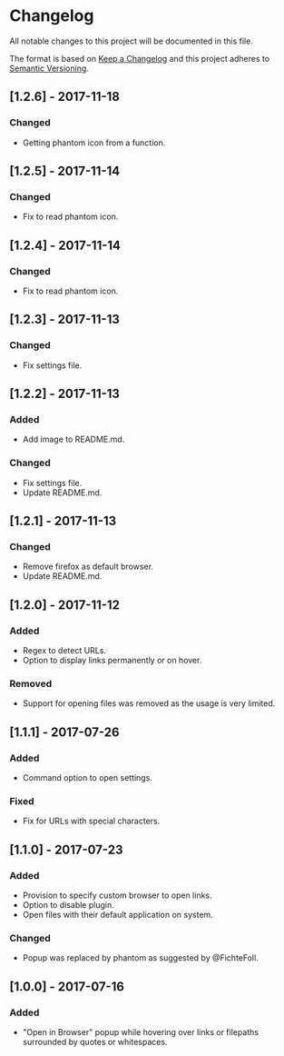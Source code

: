 # Changelog
All notable changes to this project will be documented in this file.

The format is based on [Keep a Changelog](http://keepachangelog.com/en/1.0.0/)
and this project adheres to [Semantic Versioning](http://semver.org/spec/v2.0.0.html).

## [1.2.6] - 2017-11-18
### Changed
- Getting phantom icon from a function.

## [1.2.5] - 2017-11-14
### Changed
- Fix to read phantom icon.

## [1.2.4] - 2017-11-14
### Changed
- Fix to read phantom icon.

## [1.2.3] - 2017-11-13
### Changed
- Fix settings file.

## [1.2.2] - 2017-11-13
### Added
- Add image to README.md.
### Changed
- Fix settings file.
- Update README.md.

## [1.2.1] - 2017-11-13
### Changed
- Remove firefox as default browser.
- Update README.md.

## [1.2.0] - 2017-11-12
### Added
- Regex to detect URLs.
- Option to display links permanently or on hover.
### Removed
- Support for opening files was removed as the usage is very limited.

## [1.1.1] - 2017-07-26
### Added
- Command option to open settings.
### Fixed
- Fix for URLs with special characters.

## [1.1.0] - 2017-07-23
### Added
- Provision to specify custom browser to open links.
- Option to disable plugin.
- Open files with their default application on system.
### Changed
- Popup was replaced by phantom as suggested by @FichteFoll.

## [1.0.0] - 2017-07-16
### Added
- "Open in Browser" popup while hovering over links or filepaths surrounded by quotes or whitespaces.
